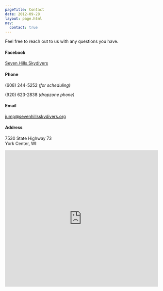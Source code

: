 ```yaml
---
pageTitle: Contact
date: 2012-09-28
layout: page.html
nav:
  contact: true
---
```


Feel free to reach out to us with any questions you have.

#### Facebook
<a href="https://www.facebook.com/Seven.Hills.Skydivers/">Seven.Hills.Skydivers</a>

#### Phone

(608) 244-5252 *(for scheduling)*

(920) 623-2838 *(dropzone phone)*

#### Email

jump@sevenhillsskydivers.org

#### Address

7530 State Highway 73<br>
York Center, WI

<iframe src="https://www.google.com/maps/embed?pb=!1m18!1m12!1m3!1d2905.553065658285!2d-89.07006538475002!3d43.26078787913667!2m3!1f0!2f0!3f0!3m2!1i1024!2i768!4f13.1!3m3!1m2!1s0x88068c905a73806f%3A0x23161a6f3ddc1fe9!2sSeven+Hills+Skydivers+Inc!5e0!3m2!1sen!2sus!4v1458674716300" width="100%" height="450" frameborder="0" style="border:0" allowfullscreen></iframe>
